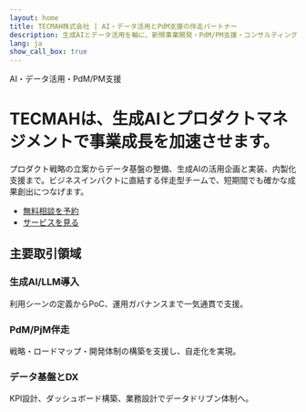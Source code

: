```yaml
---
layout: home
title: TECMAH株式会社 | AI・データ活用とPdM支援の伴走パートナー
description: 生成AIとデータ活用を軸に、新規事業開発・PdM/PM支援・コンサルティングを提供するTECMAH株式会社のコーポレートサイトです。
lang: ja
show_call_box: true
---
```


<div class="badge-soft">AI・データ活用・PdM/PM支援</div>

# TECMAHは、生成AIとプロダクトマネジメントで事業成長を加速させます。

プロダクト戦略の立案からデータ基盤の整備、生成AIの活用企画と実装、内製化支援まで。ビジネスインパクトに直結する伴走型チームで、短期間でも確かな成果創出につなげます。

<ul class="list-inline mt-4">
  <li class="list-inline-item"><a class="button button-primary" href="/contact/">無料相談を予約</a></li>
  <li class="list-inline-item"><a class="button" href="/services/">サービスを見る</a></li>
</ul>

<section class="mt-6">
  <h2 class="section-heading mb-4">主要取引領域</h2>
  <div class="row g-4">
    <div class="col-md-4">
      <div class="case-card">
        <h3>生成AI/LLM導入</h3>
        <p>利用シーンの定義からPoC、運用ガバナンスまで一気通貫で支援。</p>
      </div>
    </div>
    <div class="col-md-4">
      <div class="case-card">
        <h3>PdM/PjM伴走</h3>
        <p>戦略・ロードマップ・開発体制の構築を支援し、自走化を実現。</p>
      </div>
    </div>
    <div class="col-md-4">
      <div class="case-card">
        <h3>データ基盤とDX</h3>
        <p>KPI設計、ダッシュボード構築、業務設計でデータドリブン体制へ。</p>
      </div>
    </div>
  </div>
</section>
